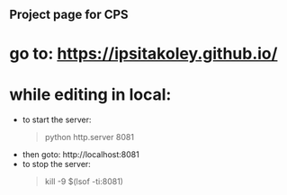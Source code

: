 ## Project page for CPS

# go to: https://ipsitakoley.github.io/

# while editing in local:

- to start the server: 
    > python http.server 8081
- then goto: http://localhost:8081
- to stop the server: 
    > kill -9 $(lsof -ti:8081)